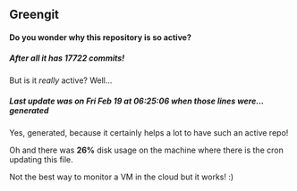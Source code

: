 ## Greengit

#### Do you wonder why this repository is so active?

##### After all it has 17722 commits!

But is it *really* active? Well...

##### Last update was on Fri Feb 19 at 06:25:06 when those lines were... generated

Yes, generated, because it certainly helps a lot to have such an active repo!

Oh and there was **26%** disk usage on the machine
where there is the cron updating this file.

Not the best way to monitor a VM in the cloud but it works! :)
